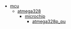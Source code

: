 * [mcu](/mcu)
  * [atmega328](/mcu/atmega328)
    * [microchip](mcu/atmega328/microchip)
      * [atmega328p_pu](mcu/atmega328/microchip/atmega328p_pu)

